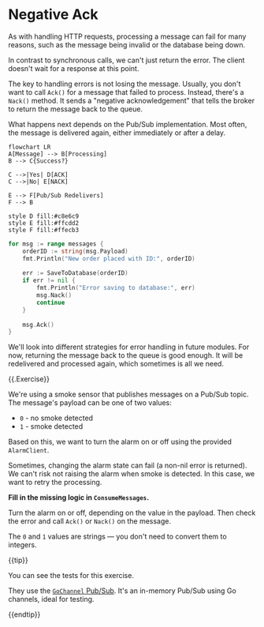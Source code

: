 # Negative Ack

As with handling HTTP requests, processing a message can fail for many reasons, such as the message being invalid or the database being down.

In contrast to synchronous calls, we can't just return the error.
The client doesn't wait for a response at this point.

The key to handling errors is not losing the message.
Usually, you don't want to call `Ack()` for a message that failed to process.
Instead, there's a `Nack()` method.
It sends a "negative acknowledgement" that tells the broker to return the message back to the queue.

What happens next depends on the Pub/Sub implementation.
Most often, the message is delivered again, either immediately or after a delay.

```mermaid
flowchart LR
A[Message] --> B[Processing]
B --> C{Success?}

C -->|Yes| D[ACK]
C -->|No| E[NACK]

E --> F[Pub/Sub Redelivers]
F --> B

style D fill:#c8e6c9
style E fill:#ffcdd2
style F fill:#ffecb3
```

```go
for msg := range messages {
	orderID := string(msg.Payload)
	fmt.Println("New order placed with ID:", orderID)
	
	err := SaveToDatabase(orderID)
	if err != nil {
		fmt.Println("Error saving to database:", err)
		msg.Nack()
		continue
	}
	
	msg.Ack()
}
```

We'll look into different strategies for error handling in future modules.
For now, returning the message back to the queue is good enough.
It will be redelivered and processed again, which sometimes is all we need.

{{.Exercise}}

We're using a smoke sensor that publishes messages on a Pub/Sub topic.
The message's payload can be one of two values:

* `0` - no smoke detected
* `1` - smoke detected

Based on this, we want to turn the alarm on or off using the provided `AlarmClient`. 

Sometimes, changing the alarm state can fail (a non-nil error is returned).
We can't risk not raising the alarm when smoke is detected.
In this case, we want to retry the processing.

**Fill in the missing logic in `ConsumeMessages`.**

Turn the alarm on or off, depending on the value in the payload.
Then check the error and call `Ack()` or `Nack()` on the message.

The `0` and `1` values are strings — you don't need to convert them to integers.

{{tip}}

You can see the tests for this exercise.

They use the [`GoChannel` Pub/Sub](https://watermill.io/pubsubs/gochannel/).
It's an in-memory Pub/Sub using Go channels, ideal for testing.

{{endtip}}
